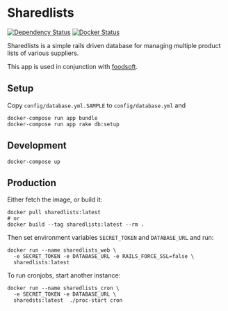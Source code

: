 # Sharedlists

[![Dependency Status](https://gemnasium.com/badges/github.com/foodcoops/sharedlists.svg)](https://gemnasium.com/github.com/foodcoops/sharedlists)
[![Docker Status](https://img.shields.io/docker/build/foodcoops/sharedlists.svg)](https://hub.docker.com/r/foodcoops/sharedlists)

Sharedlists is a simple rails driven database for managing multiple product lists of various suppliers.

This app is used in conjunction with [foodsoft](https://github.com/foodcoops/foodsoft).

## Setup

Copy `config/database.yml.SAMPLE` to `config/database.yml` and

    docker-compose run app bundle
    docker-compose run app rake db:setup

## Development

    docker-compose up

## Production

Either fetch the image, or build it:

    docker pull sharedlists:latest
    # or
    docker build --tag sharedlists:latest --rm .

Then set environment variables `SECRET_TOKEN` and `DATABASE_URL` and run:

    docker run --name sharedlists_web \
      -e SECRET_TOKEN -e DATABASE_URL -e RAILS_FORCE_SSL=false \
      sharedlists:latest

To run cronjobs, start another instance:

    docker run --name sharedlists_cron \
      -e SECRET_TOKEN -e DATABASE_URL \
      sharedsts:latest  ./proc-start cron

